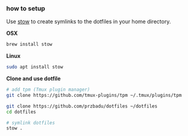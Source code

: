 ### how to setup
Use [stow](https://www.gnu.org/software/stow/) to create symlinks to the dotfiles in your home directory. 

**OSX**

```sh
brew install stow
```

**Linux**

```sh
sudo apt install stow
```

**Clone and use dotfile**

```sh
# add tpm (Tmux plugin manager)
git clone https://github.com/tmux-plugins/tpm ~/.tmux/plugins/tpm

git clone https://github.com/przbadu/dotfiles ~/dotfiles
cd dotfiles

# symlink dotfiles
stow .
```

